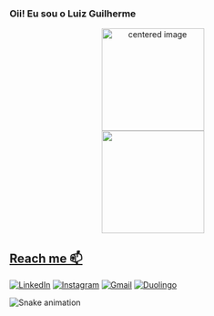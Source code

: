 ### Oii! Eu sou o Luiz Guilherme

<div>
  <a href="https://github.com/LuiFoo">
  <center>
    <img height="180em" src="https://github-readme-stats.vercel.app/api?username=LuiFoo&show_icons=true&theme=radical&include_all_commits=true&count_private=true" alt="centered image">
  </center>
  <center>  
    <img height="180em" src="https://github-readme-stats.vercel.app/api/top-langs/?username=LuiFoo&layout=compact&langs_count=7&theme=radical"/> 
  </center>
</div>

<!--
<div style="display: inline">
  <img align="center" alt="python" src="https://img.shields.io/badge/Python-3776AB?style=for-the-badge&logo=python&logoColor=white" />
  <img align="center" alt="r" src="https://img.shields.io/badge/R-276DC3?style=for-the-badge&logo=r&logoColor=white" />
  <img align="center" alt="c" src="https://img.shields.io/badge/C-00599C?style=for-the-badge&logo=c&logoColor=white" />
  <img align="center" alt="c++" src="https://img.shields.io/badge/C%2B%2B-00599C?style=for-the-badge&logo=c%2B%2B&logoColor=white" />
  <img align="center" alt="sklearn" src="https://img.shields.io/badge/scikit_learn-F7931E?style=for-the-badge&logo=scikit-learn&logoColor=white" />
  <img align="center" alt="pandas" src="https://img.shields.io/badge/Pandas-2C2D72?style=for-the-badge&logo=pandas&logoColor=white" />
  <img align="center" alt="numpy" src="https://img.shields.io/badge/Numpy-777BB4?style=for-the-badge&logo=numpy&logoColor=white" />
  <img align="center" alt="mysql" src="https://img.shields.io/badge/MySQL-005C84?style=for-the-badge&logo=mysql&logoColor=white" />
  <img align="center" alt="jupyter" src="https://img.shields.io/badge/Jupyter-F37626.svg?&style=for-the-badge&logo=Jupyter&logoColor=white" />
</div><br/>
-->


## Reach me 📫
[![LinkedIn](https://img.shields.io/badge/LinkedIn-0077B5?style=for-the-badge&logo=linkedin&logoColor=white)](https://www.linkedin.com/in/gabrielleribeiro/)
[![Instagram](https://img.shields.io/badge/Instagram-E4405F?style=for-the-badge&logo=instagram&logoColor=white)](https://www.instagram.com/gabbiribas/) 
[![Gmail](https://img.shields.io/badge/-gabrielleribeiro2010@gmail.com-D14836?style=for-the-badge&logo=gmail&logoColor=white&link=mailto:gabrielleribeiro2010@gmail.com)](mailto:gabrielleribeiro2010@gmail.com)
[![Duolingo](https://img.shields.io/badge/Duolingo-58CC02?style=for-the-badge&logo=Duolingo&logoColor=white)](https://www.duolingo.com/profile/gabbiribas)
  
  
![Snake animation](https://github.com/Gabrielle-Ribeiro/Gabrielle-Ribeiro/blob/output/github-contribution-grid-snake.svg)
  
<!--
**LuiFoo/LuiFoo** is a ✨ _special_ ✨ repository because its `README.md` (this file) appears on your GitHub profile.

Here are some ideas to get you started:

- 🔭 I’m currently working on ...
- 🌱 I’m currently learning ...
- 👯 I’m looking to collaborate on ...
- 🤔 I’m looking for help with ...
- 💬 Ask me about ...
- 📫 How to reach me: ...
- 😄 Pronouns: ...
- ⚡ Fun fact: ...
-->
